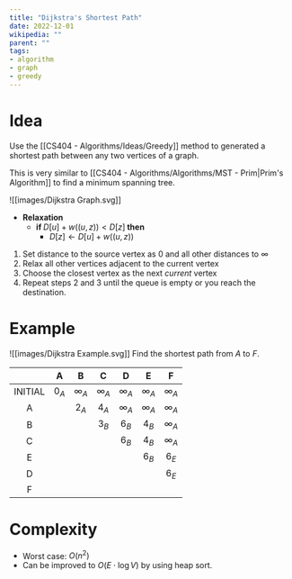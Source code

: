 ```yaml
---
title: "Dijkstra's Shortest Path"
date: 2022-12-01
wikipedia: ""
parent: ""
tags:
- algorithm
- graph
- greedy
---
```


# Idea

Use the [[CS404 - Algorithms/Ideas/Greedy]] method to generated a shortest path between any two vertices of a graph.

This is very similar to [[CS404 - Algorithms/Algorithms/MST - Prim|Prim's Algorithm]] to find a minimum spanning tree.

![[images/Dijkstra Graph.svg]]

* **Relaxation**
	* $\textbf{if } D[u] + w((u, z)) < D[z] \textbf{ then}$
		* $D[z] \gets D[u] + w((u, z))$

1. Set distance to the source vertex as 0 and all other distances to $\infty$
2. Relax all other vertices adjacent to the current vertex
3. Choose the closest vertex as the next *current* vertex
4. Repeat steps 2 and 3 until the queue is empty or you reach the destination.

# Example

![[images/Dijkstra Example.svg]]
Find the shortest path from $A$ to $F$.

|     |   A   |     B      |     C      |     D      |     E      |     F      |
|:---:|:-----:|:----------:|:----------:|:----------:|:----------:|:----------:|
|INITIAL| $0_A$ | $\infty_A$ | $\infty_A$ | $\infty_A$ | $\infty_A$ | $\infty_A$ |
|  A  |       |   $2_A$    |   $4_A$    | $\infty_A$ | $\infty_A$ | $\infty_A$ |
|  B  |       |            |   $3_B$    |   $6_B$    |   $4_B$    | $\infty_A$ |
|  C  |       |            |            |   $6_B$    |   $4_B$    | $\infty_A$ |
|  E  |       |            |            |            |   $6_B$    |   $6_E$    |
|  D  |       |            |            |            |            |   $6_E$    |
|  F  |       |            |            |            |            |            |

# Complexity

* Worst case: $O(n^2)$
* Can be improved to $O(E \cdot \log{V})$ by using heap sort.